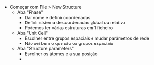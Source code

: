 - Começar com File > New Structure
    - Aba "Phase"
        - Dar nome e definir coordenadas
        - Definir sistema de coordenadas global ou relativo
        - Podemos ter várias estruturas em 1 ficheiro
    - Aba "Unit Cell"
        - Escolher entre grupos espaciais e mudar parâmetros de rede
        - Não sei bem o que são os grupos espaciais
    - Aba "Structure parameters"
        - Escolher os átomos e a sua posição
        - 